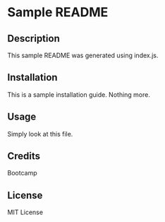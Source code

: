 # Sample README
      
## Description
      
This sample README was generated using index.js.
      
## Installation
  
This is a sample installation guide. Nothing more.
      
## Usage
  
Simply look at this file.
  
## Credits
  
Bootcamp
  
## License
  
MIT License
